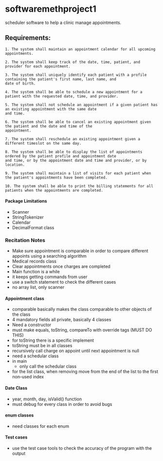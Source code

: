 # softwaremethproject1
scheduler software to help a clinic manage appointments.

## Requirements:

    1. The system shall maintain an appointment calendar for all upcoming appointments.

    2. The system shall keep track of the date, time, patient, and provider for each appointment.

    3. The system shall uniquely identify each patient with a profile containing the patient's first name, last name, and  
    date of birth.

    4. The system shall be able to schedule a new appointment for a patient with the requested date, time, and provider.

    5. The system shall not schedule an appointment if a given patient has an existing appointment with the same date
    and time.

    6. The system shall be able to cancel an existing appointment given the patient and the date and time of the 
    appointment.

    7. The system shall reschedule an existing appointment given a different timeslot on the same day.

    8. The system shall be able to display the list of appointments ordered by the patient profile and appointment date 
    and time, or by the appointment date and time and provider, or by location.

    9. The system shall maintain a list of visits for each patient when the patient's appointments have been completed.

    10. The system shall be able to print the billing statements for all patients when the appointments are completed.

#### Package Limitations
- Scanner
- StringTokenizer
- Calendar
- DecimalFormat class

### Recitation Notes
- Make sure appointment is comparable in order to compare different appoints using a searching algorithm
- Medical records class
- Clear appointments once charges are completed
- Main function is a while
- it keeps getting commands from user
- use a switch statement to check the different cases
- no array list, only scanner

#### Appointment class
- comparable basically makes the class comparable to other objects of the class
- 4 mandatory fields all private, basically 4 classes
- Need a constructor
- must make equals, toString, compareTo with override tags (MUST DO THIS)
- for toString there is a specific implement
- toString must be in all classes
- recursively call charge on appoint until next appointment is null
- need a schedular class
- in main
    - only call the schedular class
- for the list class, when removing move from the end of the list to the first non-used index
#### Date Class
- year, month, day, isValid() function
- must debug for every class in order to avoid bugs

#### enum classes
- need classes for each enum


#### Test cases
- use the test case tools to check the accuracy of the program with the output
